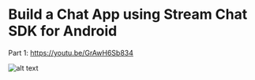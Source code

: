 # Build a Chat App using Stream Chat SDK for Android

Part 1: https://youtu.be/GrAwH6Sb834

![alt text](https://i.postimg.cc/C5mXnG7v/Stream-Chat.png)
